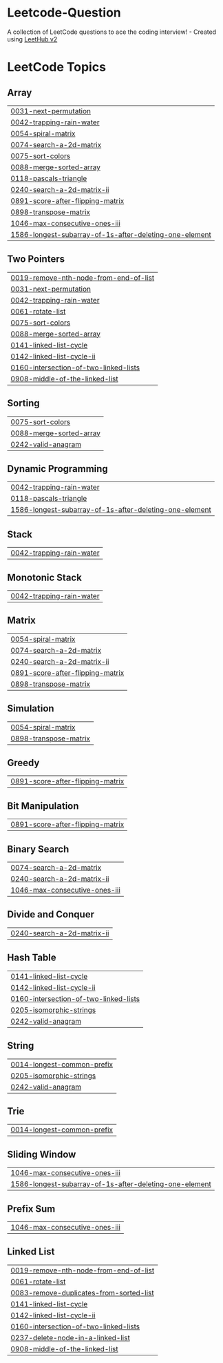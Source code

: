 # Leetcode-Question
A collection of LeetCode questions to ace the coding interview! - Created using [LeetHub v2](https://github.com/arunbhardwaj/LeetHub-2.0)

<!---LeetCode Topics Start-->
# LeetCode Topics
## Array
|  |
| ------- |
| [0031-next-permutation](https://github.com/SourabhGurwani/Leetcode-Question/tree/master/0031-next-permutation) |
| [0042-trapping-rain-water](https://github.com/SourabhGurwani/Leetcode-Question/tree/master/0042-trapping-rain-water) |
| [0054-spiral-matrix](https://github.com/SourabhGurwani/Leetcode-Question/tree/master/0054-spiral-matrix) |
| [0074-search-a-2d-matrix](https://github.com/SourabhGurwani/Leetcode-Question/tree/master/0074-search-a-2d-matrix) |
| [0075-sort-colors](https://github.com/SourabhGurwani/Leetcode-Question/tree/master/0075-sort-colors) |
| [0088-merge-sorted-array](https://github.com/SourabhGurwani/Leetcode-Question/tree/master/0088-merge-sorted-array) |
| [0118-pascals-triangle](https://github.com/SourabhGurwani/Leetcode-Question/tree/master/0118-pascals-triangle) |
| [0240-search-a-2d-matrix-ii](https://github.com/SourabhGurwani/Leetcode-Question/tree/master/0240-search-a-2d-matrix-ii) |
| [0891-score-after-flipping-matrix](https://github.com/SourabhGurwani/Leetcode-Question/tree/master/0891-score-after-flipping-matrix) |
| [0898-transpose-matrix](https://github.com/SourabhGurwani/Leetcode-Question/tree/master/0898-transpose-matrix) |
| [1046-max-consecutive-ones-iii](https://github.com/SourabhGurwani/Leetcode-Question/tree/master/1046-max-consecutive-ones-iii) |
| [1586-longest-subarray-of-1s-after-deleting-one-element](https://github.com/SourabhGurwani/Leetcode-Question/tree/master/1586-longest-subarray-of-1s-after-deleting-one-element) |
## Two Pointers
|  |
| ------- |
| [0019-remove-nth-node-from-end-of-list](https://github.com/SourabhGurwani/Leetcode-Question/tree/master/0019-remove-nth-node-from-end-of-list) |
| [0031-next-permutation](https://github.com/SourabhGurwani/Leetcode-Question/tree/master/0031-next-permutation) |
| [0042-trapping-rain-water](https://github.com/SourabhGurwani/Leetcode-Question/tree/master/0042-trapping-rain-water) |
| [0061-rotate-list](https://github.com/SourabhGurwani/Leetcode-Question/tree/master/0061-rotate-list) |
| [0075-sort-colors](https://github.com/SourabhGurwani/Leetcode-Question/tree/master/0075-sort-colors) |
| [0088-merge-sorted-array](https://github.com/SourabhGurwani/Leetcode-Question/tree/master/0088-merge-sorted-array) |
| [0141-linked-list-cycle](https://github.com/SourabhGurwani/Leetcode-Question/tree/master/0141-linked-list-cycle) |
| [0142-linked-list-cycle-ii](https://github.com/SourabhGurwani/Leetcode-Question/tree/master/0142-linked-list-cycle-ii) |
| [0160-intersection-of-two-linked-lists](https://github.com/SourabhGurwani/Leetcode-Question/tree/master/0160-intersection-of-two-linked-lists) |
| [0908-middle-of-the-linked-list](https://github.com/SourabhGurwani/Leetcode-Question/tree/master/0908-middle-of-the-linked-list) |
## Sorting
|  |
| ------- |
| [0075-sort-colors](https://github.com/SourabhGurwani/Leetcode-Question/tree/master/0075-sort-colors) |
| [0088-merge-sorted-array](https://github.com/SourabhGurwani/Leetcode-Question/tree/master/0088-merge-sorted-array) |
| [0242-valid-anagram](https://github.com/SourabhGurwani/Leetcode-Question/tree/master/0242-valid-anagram) |
## Dynamic Programming
|  |
| ------- |
| [0042-trapping-rain-water](https://github.com/SourabhGurwani/Leetcode-Question/tree/master/0042-trapping-rain-water) |
| [0118-pascals-triangle](https://github.com/SourabhGurwani/Leetcode-Question/tree/master/0118-pascals-triangle) |
| [1586-longest-subarray-of-1s-after-deleting-one-element](https://github.com/SourabhGurwani/Leetcode-Question/tree/master/1586-longest-subarray-of-1s-after-deleting-one-element) |
## Stack
|  |
| ------- |
| [0042-trapping-rain-water](https://github.com/SourabhGurwani/Leetcode-Question/tree/master/0042-trapping-rain-water) |
## Monotonic Stack
|  |
| ------- |
| [0042-trapping-rain-water](https://github.com/SourabhGurwani/Leetcode-Question/tree/master/0042-trapping-rain-water) |
## Matrix
|  |
| ------- |
| [0054-spiral-matrix](https://github.com/SourabhGurwani/Leetcode-Question/tree/master/0054-spiral-matrix) |
| [0074-search-a-2d-matrix](https://github.com/SourabhGurwani/Leetcode-Question/tree/master/0074-search-a-2d-matrix) |
| [0240-search-a-2d-matrix-ii](https://github.com/SourabhGurwani/Leetcode-Question/tree/master/0240-search-a-2d-matrix-ii) |
| [0891-score-after-flipping-matrix](https://github.com/SourabhGurwani/Leetcode-Question/tree/master/0891-score-after-flipping-matrix) |
| [0898-transpose-matrix](https://github.com/SourabhGurwani/Leetcode-Question/tree/master/0898-transpose-matrix) |
## Simulation
|  |
| ------- |
| [0054-spiral-matrix](https://github.com/SourabhGurwani/Leetcode-Question/tree/master/0054-spiral-matrix) |
| [0898-transpose-matrix](https://github.com/SourabhGurwani/Leetcode-Question/tree/master/0898-transpose-matrix) |
## Greedy
|  |
| ------- |
| [0891-score-after-flipping-matrix](https://github.com/SourabhGurwani/Leetcode-Question/tree/master/0891-score-after-flipping-matrix) |
## Bit Manipulation
|  |
| ------- |
| [0891-score-after-flipping-matrix](https://github.com/SourabhGurwani/Leetcode-Question/tree/master/0891-score-after-flipping-matrix) |
## Binary Search
|  |
| ------- |
| [0074-search-a-2d-matrix](https://github.com/SourabhGurwani/Leetcode-Question/tree/master/0074-search-a-2d-matrix) |
| [0240-search-a-2d-matrix-ii](https://github.com/SourabhGurwani/Leetcode-Question/tree/master/0240-search-a-2d-matrix-ii) |
| [1046-max-consecutive-ones-iii](https://github.com/SourabhGurwani/Leetcode-Question/tree/master/1046-max-consecutive-ones-iii) |
## Divide and Conquer
|  |
| ------- |
| [0240-search-a-2d-matrix-ii](https://github.com/SourabhGurwani/Leetcode-Question/tree/master/0240-search-a-2d-matrix-ii) |
## Hash Table
|  |
| ------- |
| [0141-linked-list-cycle](https://github.com/SourabhGurwani/Leetcode-Question/tree/master/0141-linked-list-cycle) |
| [0142-linked-list-cycle-ii](https://github.com/SourabhGurwani/Leetcode-Question/tree/master/0142-linked-list-cycle-ii) |
| [0160-intersection-of-two-linked-lists](https://github.com/SourabhGurwani/Leetcode-Question/tree/master/0160-intersection-of-two-linked-lists) |
| [0205-isomorphic-strings](https://github.com/SourabhGurwani/Leetcode-Question/tree/master/0205-isomorphic-strings) |
| [0242-valid-anagram](https://github.com/SourabhGurwani/Leetcode-Question/tree/master/0242-valid-anagram) |
## String
|  |
| ------- |
| [0014-longest-common-prefix](https://github.com/SourabhGurwani/Leetcode-Question/tree/master/0014-longest-common-prefix) |
| [0205-isomorphic-strings](https://github.com/SourabhGurwani/Leetcode-Question/tree/master/0205-isomorphic-strings) |
| [0242-valid-anagram](https://github.com/SourabhGurwani/Leetcode-Question/tree/master/0242-valid-anagram) |
## Trie
|  |
| ------- |
| [0014-longest-common-prefix](https://github.com/SourabhGurwani/Leetcode-Question/tree/master/0014-longest-common-prefix) |
## Sliding Window
|  |
| ------- |
| [1046-max-consecutive-ones-iii](https://github.com/SourabhGurwani/Leetcode-Question/tree/master/1046-max-consecutive-ones-iii) |
| [1586-longest-subarray-of-1s-after-deleting-one-element](https://github.com/SourabhGurwani/Leetcode-Question/tree/master/1586-longest-subarray-of-1s-after-deleting-one-element) |
## Prefix Sum
|  |
| ------- |
| [1046-max-consecutive-ones-iii](https://github.com/SourabhGurwani/Leetcode-Question/tree/master/1046-max-consecutive-ones-iii) |
## Linked List
|  |
| ------- |
| [0019-remove-nth-node-from-end-of-list](https://github.com/SourabhGurwani/Leetcode-Question/tree/master/0019-remove-nth-node-from-end-of-list) |
| [0061-rotate-list](https://github.com/SourabhGurwani/Leetcode-Question/tree/master/0061-rotate-list) |
| [0083-remove-duplicates-from-sorted-list](https://github.com/SourabhGurwani/Leetcode-Question/tree/master/0083-remove-duplicates-from-sorted-list) |
| [0141-linked-list-cycle](https://github.com/SourabhGurwani/Leetcode-Question/tree/master/0141-linked-list-cycle) |
| [0142-linked-list-cycle-ii](https://github.com/SourabhGurwani/Leetcode-Question/tree/master/0142-linked-list-cycle-ii) |
| [0160-intersection-of-two-linked-lists](https://github.com/SourabhGurwani/Leetcode-Question/tree/master/0160-intersection-of-two-linked-lists) |
| [0237-delete-node-in-a-linked-list](https://github.com/SourabhGurwani/Leetcode-Question/tree/master/0237-delete-node-in-a-linked-list) |
| [0908-middle-of-the-linked-list](https://github.com/SourabhGurwani/Leetcode-Question/tree/master/0908-middle-of-the-linked-list) |
<!---LeetCode Topics End-->